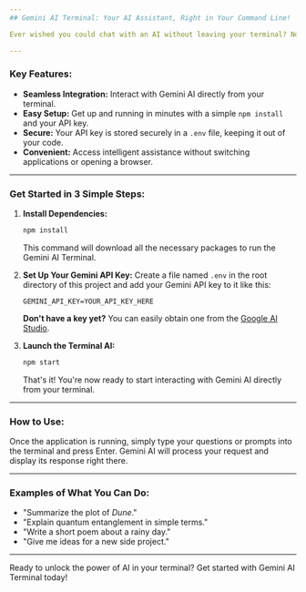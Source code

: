 ```yaml
---
## Gemini AI Terminal: Your AI Assistant, Right in Your Command Line!

Ever wished you could chat with an AI without leaving your terminal? Now you can! **Gemini AI Terminal** brings the power of Google's Gemini AI directly to your command line, making it easier than ever to get answers, generate ideas, or just brainstorm, all within your familiar terminal environment.

---
```


### Key Features:

* **Seamless Integration:** Interact with Gemini AI directly from your terminal.
* **Easy Setup:** Get up and running in minutes with a simple `npm install` and your API key.
* **Secure:** Your API key is stored securely in a `.env` file, keeping it out of your code.
* **Convenient:** Access intelligent assistance without switching applications or opening a browser.

---

### Get Started in 3 Simple Steps:

1.  **Install Dependencies:**
    ```bash
    npm install
    ```
    This command will download all the necessary packages to run the Gemini AI Terminal.

2.  **Set Up Your Gemini API Key:**
    Create a file named `.env` in the root directory of this project and add your Gemini API key to it like this:
    ```
    GEMINI_API_KEY=YOUR_API_KEY_HERE
    ```
    **Don't have a key yet?** You can easily obtain one from the [Google AI Studio](https://aistudio.google.com/app/apikey).

3.  **Launch the Terminal AI:**
    ```bash
    npm start
    ```
    That's it! You're now ready to start interacting with Gemini AI directly from your terminal.

---

### How to Use:

Once the application is running, simply type your questions or prompts into the terminal and press Enter. Gemini AI will process your request and display its response right there.

---

### Examples of What You Can Do:

* "Summarize the plot of *Dune*."
* "Explain quantum entanglement in simple terms."
* "Write a short poem about a rainy day."
* "Give me ideas for a new side project."

---

Ready to unlock the power of AI in your terminal? Get started with Gemini AI Terminal today!
 

